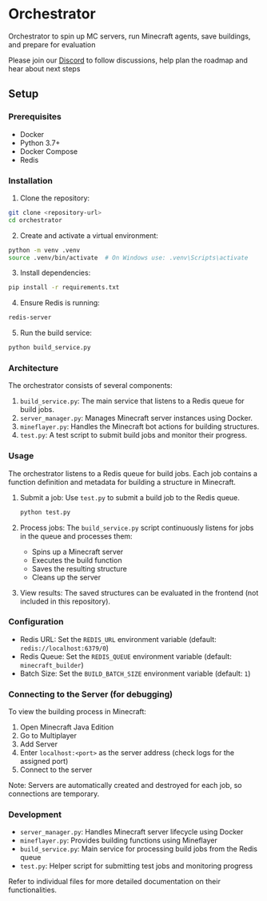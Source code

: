 # Orchestrator

Orchestrator to spin up MC servers, run Minecraft agents, save buildings, and prepare for evaluation

Please join our [Discord](https://discord.gg/qmsrd7zH) to follow discussions, help plan the roadmap and hear about next steps

## Setup

### Prerequisites

- Docker
- Python 3.7+
- Docker Compose
- Redis

### Installation

1. Clone the repository:
  ```bash
  git clone <repository-url>
  cd orchestrator
  ```

2. Create and activate a virtual environment:
  ```bash
  python -m venv .venv
  source .venv/bin/activate  # On Windows use: .venv\Scripts\activate
  ```

3. Install dependencies:
  ```bash
  pip install -r requirements.txt
  ```

4. Ensure Redis is running:
  ```bash
  redis-server
  ```

5. Run the build service:
  ```bash
  python build_service.py
  ```

### Architecture

The orchestrator consists of several components:

1. `build_service.py`: The main service that listens to a Redis queue for build jobs.
2. `server_manager.py`: Manages Minecraft server instances using Docker.
3. `mineflayer.py`: Handles the Minecraft bot actions for building structures.
4. `test.py`: A test script to submit build jobs and monitor their progress.

### Usage

The orchestrator listens to a Redis queue for build jobs. Each job contains a function definition and metadata for building a structure in Minecraft.

1. Submit a job:
   Use `test.py` to submit a build job to the Redis queue.

   ```bash
   python test.py
   ```

2. Process jobs:
   The `build_service.py` script continuously listens for jobs in the queue and processes them:
   - Spins up a Minecraft server
   - Executes the build function
   - Saves the resulting structure
   - Cleans up the server

3. View results:
   The saved structures can be evaluated in the frontend (not included in this repository).

### Configuration

- Redis URL: Set the `REDIS_URL` environment variable (default: `redis://localhost:6379/0`)
- Redis Queue: Set the `REDIS_QUEUE` environment variable (default: `minecraft_builder`)
- Batch Size: Set the `BUILD_BATCH_SIZE` environment variable (default: `1`)

### Connecting to the Server (for debugging)

To view the building process in Minecraft:
1. Open Minecraft Java Edition
2. Go to Multiplayer
3. Add Server
4. Enter `localhost:<port>` as the server address (check logs for the assigned port)
5. Connect to the server

Note: Servers are automatically created and destroyed for each job, so connections are temporary.

### Development

- `server_manager.py`: Handles Minecraft server lifecycle using Docker
- `mineflayer.py`: Provides building functions using Mineflayer
- `build_service.py`: Main service for processing build jobs from the Redis queue
- `test.py`: Helper script for submitting test jobs and monitoring progress

Refer to individual files for more detailed documentation on their functionalities.
